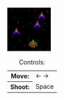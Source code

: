 [![Screenshot](thumbnail.png)](http://hurrymaplelad.com/space-shootemup/)

<table class="controls">
  <caption>Controls:</caption>
  <tr><th>Move:</th><td>&larr; &rarr;</td></tr>
  <tr><th>Shoot:</th><td>Space</td></tr>
</table>
